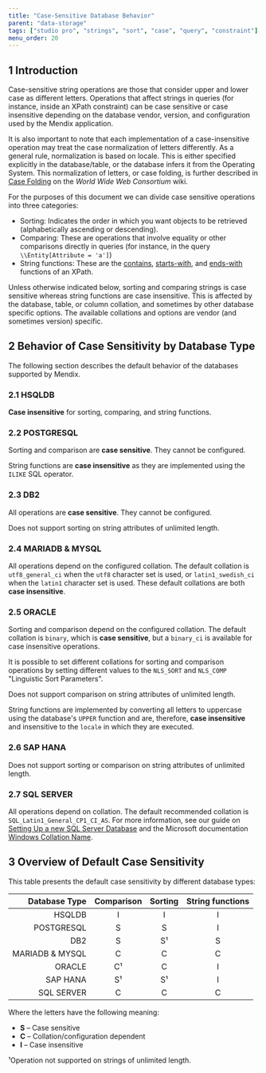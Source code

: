 ```yaml
---
title: "Case-Sensitive Database Behavior"
parent: "data-storage"
tags: ["studio pro", "strings", "sort", "case", "query", "constraint"]
menu_order: 20
---
```


## 1 Introduction

Case-sensitive string operations are those that consider upper and lower case as different letters.
Operations that affect strings in queries (for instance, inside an XPath constraint) can be case sensitive or case insensitive depending on the database vendor, version, and configuration used by the Mendix application.

It is also important to note that each implementation of a case-insensitive operation may treat the case normalization of letters differently.
As a general rule, normalization is based on locale. This is either specified explicitly in the database/table, or the database infers it from the Operating System.
This normalization of letters, or case folding, is further described in [Case Folding](https://www.w3.org/International/wiki/Case_folding) on the *World Wide Web Consortium* wiki.

For the purposes of this document we can divide case sensitive operations into three categories:

* Sorting: Indicates the order in which you want objects to be retrieved (alphabetically ascending or descending).
* Comparing: These are operations that involve equality or other comparisons directly in queries (for instance, in the query `\\Entity[Attribute = 'a']`)
* String functions: These are the [contains](xpath-contains), [starts-with](xpath-starts-with), and [ends-with](xpath-ends-with) functions of an XPath.

Unless otherwise indicated below, sorting and comparing strings is case sensitive whereas string functions are case insensitive.
This is affected by the database, table, or column collation, and sometimes by other database specific options.
The available collations and options are vendor (and sometimes version) specific.

## 2 Behavior of Case Sensitivity by Database Type

The following section describes the default behavior of the databases supported by Mendix.

### 2.1 HSQLDB

**Case insensitive** for sorting, comparing, and string functions.

### 2.2 POSTGRESQL

Sorting and comparison are **case sensitive**. They cannot be configured.

String functions are **case insensitive** as they are implemented using the `ILIKE` SQL operator.

### 2.3 DB2

All operations are **case sensitive**. They cannot be configured.

Does not support sorting on string attributes of unlimited length.

### 2.4 MARIADB & MYSQL

All operations depend on the configured collation.
The default collation is `utf8_general_ci` when the `utf8` character set is used, or `latin1_swedish_ci` when the `latin1` character set is used.
These default collations are both **case insensitive**.

### 2.5 ORACLE

Sorting and comparison depend on the configured collation.
The default collation is `binary`, which is **case sensitive**, but a `binary_ci` is available for case insensitive operations.

It is possible to set different collations for sorting and comparison operations by setting different values to the `NLS_SORT` and `NLS_COMP` "Linguistic Sort Parameters".

Does not support comparison on string attributes of unlimited length.

String functions are implemented by converting all letters to uppercase using the database's `UPPER` function and are, therefore, **case insensitive** and insensitive to the `locale` in which they are executed.

### 2.6 SAP HANA

Does not support sorting or comparison on string attributes of unlimited length.

### 2.7 SQL SERVER

All operations depend on collation.
The default recommended collation is `SQL_Latin1_General_CP1_CI_AS`.
For more information, see our guide on [Setting Up a new SQL Server Database](/developerportal/deploy/setting-up-a-new-sql-server-database) and the Microsoft documentation [Windows Collation Name](https://docs.microsoft.com/en-us/sql/t-sql/statements/windows-collation-name-transact-sql).

## 3 Overview of Default Case Sensitivity

This table presents the default case sensitivity by different database types:

| **Database Type** | **Comparison** | **Sorting** | **String functions** |
|------------------:|:--------------:|:-----------:|:--------------------:|
| HSQLDB            | I              | I           | I                    |
| POSTGRESQL        | S              | S           | I                    |
| DB2               | S              | S¹          | S                    |
| MARIADB & MYSQL   | C              | C           | C                    |
| ORACLE            | C¹             | C           | I                    |
| SAP HANA          | S¹             | S¹          | I                    |
| SQL SERVER        | C              | C           | C                    |

Where the letters have the following meaning:

* **S** – Case sensitive
* **C** – Collation/configuration dependent
* **I** – Case insensitive

¹Operation not supported on strings of unlimited length.
